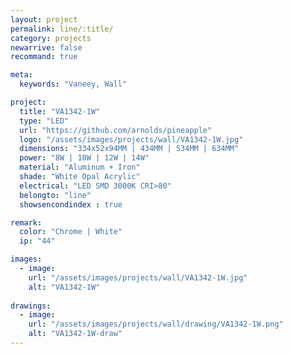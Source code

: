```yaml
---
layout: project
permalink: line/:title/
category: projects
newarrive: false
recommand: true

meta:
  keywords: "Vaneey, Wall"

project:
  title: "VA1342-1W"
  type: "LED"
  url: "https://github.com/arnolds/pineapple"
  logo: "/assets/images/projects/wall/VA1342-1W.jpg"
  dimensions: "334x52x94MM | 434MM | 534MM | 634MM"
  power: "8W | 10W | 12W | 14W"
  material: "Aluminum + Iron"
  shade: "White Opal Acrylic"
  electrical: "LED SMD 3000K CRI>80"
  belongto: "line"
  showsencondindex : true

remark:
  color: "Chrome | White"
  ip: "44"

images:
  - image:
    url: "/assets/images/projects/wall/VA1342-1W.jpg"
    alt: "VA1342-1W"
    
drawings:
  - image:
    url: "/assets/images/projects/wall/drawing/VA1342-1W.png"
    alt: "VA1342-1W-draw"
---
```

